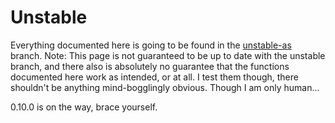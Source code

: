 # Unstable

Everything documented here is going to be found in the [unstable-as](https://github.com/hugeblank/Allium/tree/unstable-as) branch. Note: This page is not guaranteed to be up to date with the unstable branch, and there also is absolutely no guarantee that the functions documented here work as intended, or at all. I test them though, there shouldn't be anything mind-bogglingly obvious. Though I am only human...

0.10.0 is on the way, brace yourself.
